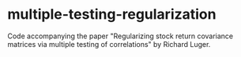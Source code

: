 # multiple-testing-regularization

Code accompanying the paper "Regularizing stock return covariance matrices via multiple testing of correlations" by Richard Luger.
